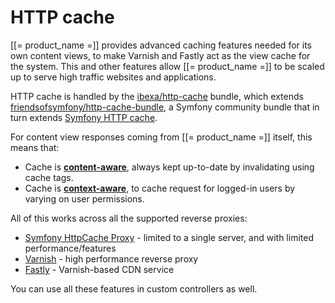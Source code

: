 # HTTP cache

[[= product_name =]] provides advanced caching features needed for its own content views,
to make Varnish and Fastly act as the view cache for the system.
This and other features allow [[= product_name =]] to be scaled up to serve high traffic websites and applications.

HTTP cache is handled by the [ibexa/http-cache](https://github.com/ibexa/http-cache) bundle,
which extends [friendsofsymfony/http-cache-bundle](https://foshttpcachebundle.readthedocs.io/en/2.8.0/),
a Symfony community bundle that in turn extends [Symfony HTTP cache](http://symfony.com/doc/5.1/http_cache.html).

For content view responses coming from [[= product_name =]] itself, this means that:

- Cache is **[content-aware](content_aware_cache.md)**, always kept up-to-date by invalidating using cache tags.
- Cache is **[context-aware](context_aware_cache.md)**, to cache request for logged-in users by varying on user permissions.

All of this works across all the supported reverse proxies:

- [Symfony HttpCache Proxy](#symfony-reverse-proxy) - limited to a single server, and with limited performance/features
- [Varnish](https://varnish-cache.org/) - high performance reverse proxy
- [Fastly](https://www.fastly.com/) - Varnish-based CDN service

You can use all these features in custom controllers as well.
